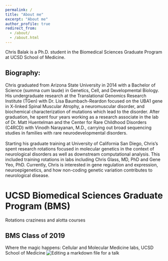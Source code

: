 ```yaml
---
permalink: /
title: "About me"
excerpt: "About me"
author_profile: true
redirect_from: 
  - /about/
  - /about.html
---
```


Chris Balak is a Ph.D. student in the Biomedical Sciences Graduate Program at UCSD School of Medicine.

Biography:
------
Chris graduated from Arizona State University in 2014 with a Bachelor of Science (summa cum laude) in Genetics, Cell, and Developmental Biology. His undergraduate research at the Translational Genomics Research Institute (TGen) with Dr. Lisa Baumbach-Reardon focused on the UBA1 gene in X-linked Spinal Muscular Atrophy, a neuromuscular disorder, and biochemical characterization of mutations which lead to the disorder. After graduation, he spent four years working as a research associate in the lab of Dr. Matt Huentelman and the Center for Rare Childhood Disorders (C4RCD) with Vinodh Narayanan, M.D., carrying out broad sequencing studies in families with rare neurodevelopmental disorders.
<br/>
<br/>
Starting his graduate training at University of California San Diego, Chris’s spent research rotations focused in molecular genetics in the context of neurological disorders as well as downstream computational analysis. This included training rotations in labs including Chris Glass, MD, PhD and Gene Yeo, PhD. Currently, Chris is interested in gene regulation and expression, neuroepigenetics, and how non-coding genetic variation contributes to neurological disease.
<br/>

UCSD Biomedical Sciences Graduate Program (BMS)
======
Rotations craziness and alotta courses

BMS Class of 2019
------


Where the magic happens: Cellular and Molecular Medicine labs, UCSD School of Medicine
![Editing a markdown file for a talk](/images/20190923_082634.jpg)
